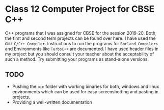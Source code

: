 # Class 12 Computer Project for CBSE C++

C++ programs that I was assigned for CBSE for the session 2019-20. Both, the first and second term projects can be found over here. 
I have used the `GNU C/C++ Compiler`. Instructions to run the programs for `Borland Compilers` and Environments like `TurboC++` are documented.
I have used header files in my project but you should consult your teacher about the acceptability of such a method. Try submitting your
programs as stand-alone versions. 

## TODO
* Pushing the `bin` folder with working binaries for both, windows and linux environments which can be used for easy screenshotting and 
  pasting in projects.
* Providing a well-written documentation
